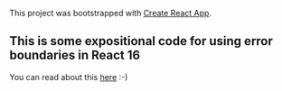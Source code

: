 This project was bootstrapped with [Create React App](https://github.com/facebookincubator/create-react-app).

## This is some expositional code for using error boundaries in React 16

You can read about this [here](https://medium.com/leanjs/react-16-error-handing-with-componentdidcatch-fa4e248d45d7) :-)
